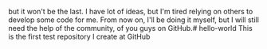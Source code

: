 but it won't be the last.
I have lot of ideas, but I'm tired relying on others to develop some code for me. From now on, I'll be doing it myself, but I will still need the help of the community, of you guys on GitHub.# hello-world
This is the first test repository I create at GitHub
